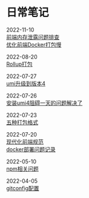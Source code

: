 # 日常笔记

2022-11-10  
[前端内存泄露问题排查](%E5%89%8D%E7%AB%AF%E5%86%85%E5%AD%98%E6%B3%84%E9%9C%B2%E9%97%AE%E9%A2%98%E6%8E%92%E6%9F%A5.md)  
[优化前端Docker打包慢](%E4%BC%98%E5%8C%96%E5%89%8D%E7%AB%AFDocker%E6%89%93%E5%8C%85%E6%85%A2.md)  


2022-08-20  
[Rollup打包](Rollup%E6%89%93%E5%8C%85.md)  

2022-07-27    
[umi升级到版本4](umi%E5%8D%87%E7%BA%A7%E5%88%B0%E7%89%88%E6%9C%AC4.md)   

2022-07-26  
[安装umi4阻碍一天的问题解决了](%E5%AE%89%E8%A3%85umi4%E9%98%BB%E7%A2%8D%E4%B8%80%E5%A4%A9%E7%9A%84%E9%97%AE%E9%A2%98%E8%A7%A3%E5%86%B3%E4%BA%86.md)  
  
2022-07-23     
[五种打包格式](%E4%BA%94%E7%A7%8D%E6%89%93%E5%8C%85%E6%A0%BC%E5%BC%8F.md)   

2022-07-20  
[现代化前端规范](%E7%8E%B0%E4%BB%A3%E5%8C%96%E5%89%8D%E7%AB%AF%E8%A7%84%E8%8C%83.md)   
[docker部署问题记录](docker%E9%83%A8%E7%BD%B2%E9%97%AE%E9%A2%98%E8%AE%B0%E5%BD%95.md)  

2022-05-10   
[npm相关问题](npm%E7%9B%B8%E5%85%B3%E9%97%AE%E9%A2%98.md)    

2022-04-05   
[gitconfig配置](gitconfig%E9%85%8D%E7%BD%AE.md)  